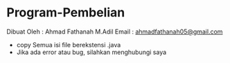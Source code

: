 # Program-Pembelian

Dibuat Oleh : Ahmad Fathanah M.Adil
Email : ahmadfathanah05@gmail.com

* copy Semua isi file berekstensi .java
* Jika ada error atau bug, silahkan menghubungi saya
